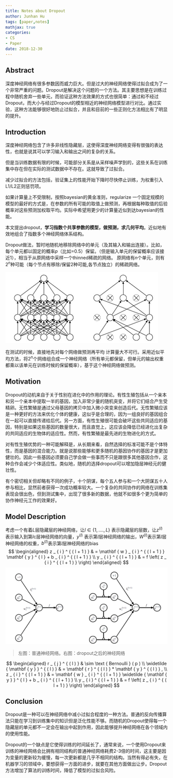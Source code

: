 ```yaml
---
title: Notes about Dropout
author: Junhan Hu
tags: [paper,notes]
mathjax: true
categories:
- CS
- Paper
date: 2018-12-30
---
```


## Abstract

深度神经网络有很多参数因而威力巨大。但是过大的神经网络使得过拟合成为了一个非常严重的问题。Dropout是解决这个问题的一个方法。其主要思想是在训练过程中随机舍弃一些单元，而验证这种方法效果的方式也很简单：通过和不经过Dropout，而大小与经过Dropout的模型相近的神经网络模型进行对比。通过实验，这种方法能够很好地防止过拟合，并且和目前的一些正则化方法相比有了明显的提升。

<!-- more -->

## Introduction

深度神经网络包含了许多非线性隐藏层，这使得深度神经网络变得有很强的表达性，也就是说其可以学习输入和输出之间的复杂的关系。 

但是当训练数据有限的时候，可能部分关系是从采样噪声学到的，这些关系在训练集中存在但在实际的测试数据中不存在。这就导致了过拟合。

减少过拟合的方法包括，验证集上的性能开始下降时尽快停止训练，为权重引入L1/L2正则惩罚项。

如果计算量上不受限制，按照bayesian的黄金准则，regularize 一个固定规模的模型的最好的方式是，在参数的所有可能的取值上做预测，再根据每种取值的后验概率对这些预测加权取平均。实际中希望用更少的计算量近似到达bayesian的性能。 

本文提出dropout，**学习指数个共享参数的模型，做预测，求几何平均**。近似地有效地组合了指数多个神经网络体系结构。 

Dropout做法，暂时地随机地移除网络中的单元（及其输入和输出连接）。比如，每个单元都以固定的概率$p$（比如=0.5）保留。（但是输入单元的保留概率应该接近1），相当于从原网络中采样一个thinned稀疏的网络。 原网络有$n$个单元，则有$2^n$种可能（每个节点有移除/保留2种可能,各节点独立）的稀疏网络。

![dropout_compare](https://raw.githubusercontent.com/hujunhan/cloudimage/master/img/dropout_compare.jpg)



在测试的时候，直接地先对每个网络做预测再平均 计算量大不可行。采用近似平均方法，将$2^n$个网络组合成一个神经网络（所有单元都保留，但单元的输出权重都乘以该单元在训练时候的保留概率），基于这个神经网络做预测。

## Motivation

Dropout的动机来自于关于性别在进化中的作用的理论。有性生殖包括从一个亲本和另一个亲本中提取一半的基因，加入非常少量的随机突变，并将它们结合产生受精卵。无性繁殖是通过父母基因的拷贝中加入微小突变来创造后代。无性繁殖应该是一种更好的方法来优化个体的健康，这似乎是合理的，因为一组良好的基因组合在一起可以直接传递给后代。另一方面，有性生殖很可能会破坏这些共同适应的基因，特别是如果这些基因的数量很大，而且直觉上，这应该会降低已经进化出复杂的共同适应的生物体的适应性。然而，有性繁殖是最先进的生物进化的方式。

对有性生殖优势的一种可能解释是，从长期来看，自然选择的标准可能不是个体特性，而是基因的混合能力。就是说那些能够和更多随机的基因协作的基因才是更加健壮的。因此一些基因必须要自己学会做一些事而不只是跟很多其他基因合作，这种合作会减少个体适应性。类似地，随机的选择dropout可以增加隐层神经元的健壮性。

有个密切相关但却略有不同的例子，十个阴谋，每个五人参与和一个大阴谋五十人参与相比，显然前者获得一次成功概率较大。一个复杂的共同协作的网络在训练集表现会很出色，但到测试集中，出现了很多新的数据，他就不如很多个更为简单的协作神经元工作的效果好。

## Model Description

考虑一个有着$L$层隐藏层的神经网络，让$l \in \{1,....,L \}$ 表示隐藏层的层数，让$z^{(l)}$ 表示输入到第$l$c层神经网络的向量，$y^{(l)}$ 表示第$l$层神经网络的输出，$W^{(l)}$表示第$l$层神经网络的权重，$b^{(l)}$表示第$l$层神经网络的bias
$$
\begin{aligned} z _ { i } ^ { ( l + 1 ) } & = \mathbf { w } _ { i } ^ { ( l + 1 ) } \mathbf { y } ^ { l } + b _ { i } ^ { ( l + 1 ) } \\ y _ { i } ^ { ( l + 1 ) } & = f \left( z _ { i } ^ { ( l + 1 ) } \right) \end{aligned}
$$
![dropout-neural](https://raw.githubusercontent.com/hujunhan/cloudimage/master/img/dropour-neural.png)

> 左图：普通神经网络。右图：dropout之后的神经网络

$$
\begin{aligned} r _ { j } ^ { ( l ) } & \sim \text { Bernoulli } ( p ) \\ \widetilde { \mathbf { y } } ^ { ( l ) } & = \mathbf { r } ^ { ( l ) } * \mathbf { y } ^ { ( l ) } , \\ z _ { i } ^ { ( l + 1 ) } & = \mathbf { w } _ { i } ^ { ( l + 1 ) } \widetilde { \mathbf { y } } ^ { l } + b _ { i } ^ { ( l + 1 ) } \\ y _ { i } ^ { ( l + 1 ) } & = f \left( z _ { i } ^ { ( l + 1 ) } \right) \end{aligned}
$$

## Conclusion

Dropout是一种可以在神经网络中减小过拟合程度的一种方法。普通的反向传播算法只能在学习到训练集中的知识但是泛化性能不够。而随机的Dropout使得每一个隐藏层的单元都不一定会在输出中起到作用，因此能够提升神经网络在各个领域内的使用性能。

Dropout的一个缺点是它使得训练的时间延长了，通常来说，一个使用Dropout来训练的神经网络会比拥有相同结构的普通神经网络耗费2-3倍的时间，这主要是因为变量的更新较为缓慢，每一次更新都是几乎不相同的结构。当然有得必有失，在机器学习的领域中，要想获得一方面的进步，就要在其他方面做出让步。Dropout方法增加了算法的训练时间，降低了模型的过拟合风险。

